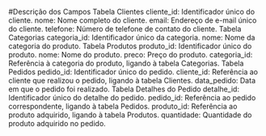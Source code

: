 #Descrição dos Campos
Tabela Clientes
cliente_id: Identificador único do cliente.
nome: Nome completo do cliente.
email: Endereço de e-mail único do cliente.
telefone: Número de telefone de contato do cliente.
Tabela Categorias
categoria_id: Identificador único da categoria.
nome: Nome da categoria do produto.
Tabela Produtos
produto_id: Identificador único do produto.
nome: Nome do produto.
preco: Preço do produto.
categoria_id: Referência à categoria do produto, ligando à tabela Categorias.
Tabela Pedidos
pedido_id: Identificador único do pedido.
cliente_id: Referência ao cliente que realizou o pedido, ligando à tabela Clientes.
data_pedido: Data em que o pedido foi realizado.
Tabela Detalhes do Pedido
detalhe_id: Identificador único do detalhe do pedido.
pedido_id: Referência ao pedido correspondente, ligando à tabela Pedidos.
produto_id: Referência ao produto adquirido, ligando à tabela Produtos.
quantidade: Quantidade do produto adquirido no pedido.
